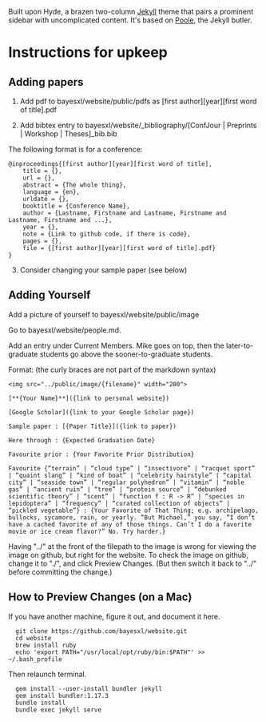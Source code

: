 Built upon Hyde, a brazen two-column [Jekyll](http://jekyllrb.com) theme that pairs a prominent sidebar with uncomplicated content. It's based on [Poole](http://getpoole.com), the Jekyll butler.

# Instructions for upkeep

## Adding papers

1. Add pdf to bayesxl/website/public/pdfs as \[first author\]\[year\]\[first word of title\].pdf

2. Add bibtex entry to bayesxl/website/_bibliography/\[ConfJour | Preprints | Workshop | Theses\]_bib.bib 

The following format is for a conference:

    @inproceedings{[first author][year][first word of title],
        title = {},
        url = {},
        abstract = {The whole thing},
        language = {en},
        urldate = {},
        booktitle = {Conference Name},
        author = {Lastname, Firstname and Lastname, Firstname and Lastname, Firstname and ...},
        year = {},
        note = {Link to github code, if there is code},
        pages = {},
        file = {[first author][year][first word of title].pdf}
    }

3. Consider changing your sample paper (see below)

## Adding Yourself

Add a picture of yourself to bayesxl/website/public/image

Go to bayesxl/website/people.md.

Add an entry under Current Members. Mike goes on top, then the later-to-graduate students go above the sooner-to-graduate students.

Format: (the curly braces are not part of the markdown syntax)

    <img src="../public/image/{filename}" width="200">

    [**{Your Name}**]({link to personal website})

    [Google Scholar]({link to your Google Scholar page})

    Sample paper : [{Paper Title}]({link to paper})

    Here through : {Expected Graduation Date}

    Favourite prior : {Your Favorite Prior Distribution}

    Favourite {“terrain” | “cloud type” | “insectivore” | “racquet sport” | “quaint slang” | “kind of boat” | “celebrity hairstyle” | “capital city” | “seaside town” | “regular polyhedron” | “vitamin” | “noble gas” | “ancient ruin” | “tree” | “protein source” | “debunked scientific theory” | “scent” | “function f : R -> R” | “species in lepidoptera” | “frequency” | “curated collection of objects” | “pickled vegetable”} : {Your Favorite of That Thing; e.g. archipelago, bullocks, sycamore, rain, or yearly. “But Michael,” you say, “I don’t have a cached favorite of any of those things. Can’t I do a favorite movie or ice cream flavor?” No. Try harder.}
    
Having "../" at the front of the filepath to the image is wrong for viewing the image on github, but right for the website. To check the image on github, change it to "./", and click Preview Changes. (But then switch it back to "../" before committing the change.)
    
## How to Preview Changes (on a Mac)

If you have another machine, figure it out, and document it here.

      git clone https://github.com/bayesxl/website.git
      cd website
      brew install ruby
      echo 'export PATH="/usr/local/opt/ruby/bin:$PATH"' >> ~/.bash_profile

Then relaunch terminal.

      gem install --user-install bundler jekyll
      gem install bundler:1.17.3
      bundle install
      bundle exec jekyll serve
